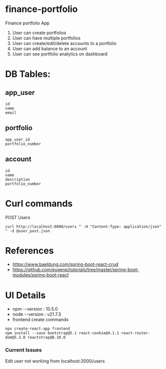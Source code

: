 # finance-portfolio
Finance portfolio App 

1. User can create portfolios
2. User can have multiple portfolios
2. User can create/edit/delete accounts to a portfolio 
3. User can add balance to an account
4. User can see portfolio analytics on dashboard 
    

# DB Tables:

## app_user
    id
    name
    email

## portfolio
    app_user_id
    portfolio_number

## account
    id
    name
    description
    portfolio_number


# Curl commands

POST Users 
```
curl http://localhost:8080/users ^ -H "Content-Type: application/json" ^ -d @user_post.json
```


# References
- https://www.baeldung.com/spring-boot-react-crud
- https://github.com/eugenp/tutorials/tree/master/spring-boot-modules/spring-boot-react



# UI Details 
- npm --version :  10.5.0
- node --version : v21.7.3
- frontend create commands
```
npx create-react-app frontend
npm install --save bootstrap@5.1 react-cookie@4.1.1 react-router-dom@5.3.0 reactstrap@8.10.0
```

### Current Issues
Edit user not working from localhost:3000/users